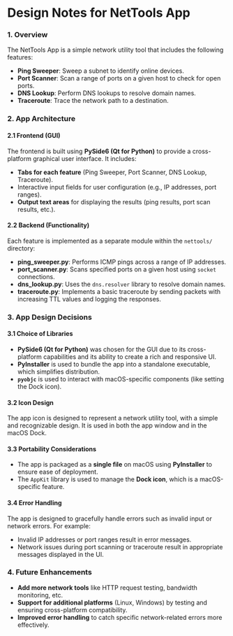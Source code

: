 # Design Notes for NetTools App

### 1. **Overview**

The NetTools App is a simple network utility tool that includes the following features:

- **Ping Sweeper**: Sweep a subnet to identify online devices.
- **Port Scanner**: Scan a range of ports on a given host to check for open ports.
- **DNS Lookup**: Perform DNS lookups to resolve domain names.
- **Traceroute**: Trace the network path to a destination.

### 2. **App Architecture**

#### 2.1 **Frontend (GUI)**
The frontend is built using **PySide6 (Qt for Python)** to provide a cross-platform graphical user interface. It includes:

- **Tabs for each feature** (Ping Sweeper, Port Scanner, DNS Lookup, Traceroute).
- Interactive input fields for user configuration (e.g., IP addresses, port ranges).
- **Output text areas** for displaying the results (ping results, port scan results, etc.).
  
#### 2.2 **Backend (Functionality)**
Each feature is implemented as a separate module within the `nettools/` directory:

- **ping_sweeper.py**: Performs ICMP pings across a range of IP addresses.
- **port_scanner.py**: Scans specified ports on a given host using `socket` connections.
- **dns_lookup.py**: Uses the `dns.resolver` library to resolve domain names.
- **traceroute.py**: Implements a basic traceroute by sending packets with increasing TTL values and logging the responses.

### 3. **App Design Decisions**

#### 3.1 **Choice of Libraries**
- **PySide6 (Qt for Python)** was chosen for the GUI due to its cross-platform capabilities and its ability to create a rich and responsive UI.
- **PyInstaller** is used to bundle the app into a standalone executable, which simplifies distribution.
- **`pyobjc`** is used to interact with macOS-specific components (like setting the Dock icon).

#### 3.2 **Icon Design**
The app icon is designed to represent a network utility tool, with a simple and recognizable design. It is used in both the app window and in the macOS Dock.

#### 3.3 **Portability Considerations**
- The app is packaged as a **single file** on macOS using **PyInstaller** to ensure ease of deployment.
- The `AppKit` library is used to manage the **Dock icon**, which is a macOS-specific feature.
  
#### 3.4 **Error Handling**
The app is designed to gracefully handle errors such as invalid input or network errors. For example:
- Invalid IP addresses or port ranges result in error messages.
- Network issues during port scanning or traceroute result in appropriate messages displayed in the UI.

### 4. **Future Enhancements**

- **Add more network tools** like HTTP request testing, bandwidth monitoring, etc.
- **Support for additional platforms** (Linux, Windows) by testing and ensuring cross-platform compatibility.
- **Improved error handling** to catch specific network-related errors more effectively.

